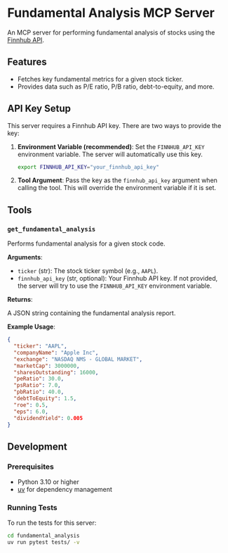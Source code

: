 # Fundamental Analysis MCP Server

An MCP server for performing fundamental analysis of stocks using the [Finnhub API](https://finnhub.io/).

## Features

- Fetches key fundamental metrics for a given stock ticker.
- Provides data such as P/E ratio, P/B ratio, debt-to-equity, and more.

## API Key Setup

This server requires a Finnhub API key. There are two ways to provide the key:

1.  **Environment Variable (recommended)**: Set the `FINNHUB_API_KEY` environment variable. The server will automatically use this key.
    ```bash
    export FINNHUB_API_KEY="your_finnhub_api_key"
    ```

2.  **Tool Argument**: Pass the key as the `finnhub_api_key` argument when calling the tool. This will override the environment variable if it is set.

## Tools

### `get_fundamental_analysis`

Performs fundamental analysis for a given stock code.

**Arguments**:

- `ticker` (str): The stock ticker symbol (e.g., `AAPL`).
- `finnhub_api_key` (str, optional): Your Finnhub API key. If not provided, the server will try to use the `FINNHUB_API_KEY` environment variable.

**Returns**:

A JSON string containing the fundamental analysis report.

**Example Usage**:

```json
{
  "ticker": "AAPL",
  "companyName": "Apple Inc",
  "exchange": "NASDAQ NMS - GLOBAL MARKET",
  "marketCap": 3000000,
  "sharesOutstanding": 16000,
  "peRatio": 30.0,
  "psRatio": 7.0,
  "pbRatio": 40.0,
  "debtToEquity": 1.5,
  "roe": 0.5,
  "eps": 6.0,
  "dividendYield": 0.005
}
```

## Development

### Prerequisites

- Python 3.10 or higher
- [uv](https://docs.astral.sh/uv/) for dependency management

### Running Tests

To run the tests for this server:

```bash
cd fundamental_analysis
uv run pytest tests/ -v
```
